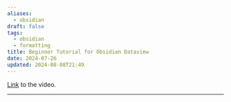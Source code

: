 ```yaml
---
aliases:
  - obsidian
draft: false
tags:
  - obsidian
  - formatting
title: Beginner Tutorial for Obsidian Dataview
date: 2024-07-26
updated: 2024-08-08T21:49
---
```


[Link](https://www.youtube.com/watch?v=G8eOF61wmzI&t=669s) to the video.

-------------------------------------------------------------------------------

